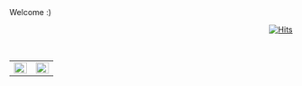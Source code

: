 <div alignt=left>
Welcome :)
</div>

<!--방문자 -->
<div align = right>

[![Hits](https://hits.seeyoufarm.com/api/count/incr/badge.svg?url=https%3A%2F%2Fgithub.com%2Fssj9398&count_bg=%2379C83D&title_bg=%23555555&icon=&icon_color=%23E7E7E7&title=hits&edge_flat=false)](https://hits.seeyoufarm.com)
</div>

<br>
<table>
  <tr>
    <td valign="top" width="50%">
      <a href="https://github.com/anuraghazra/github-readme-stats">
        <img align="left" width="100%" src="https://github-readme-stats.vercel.app/api?username=icehotchoco1&show_icons=true&theme=dark" />
      </a>
    </td>
    <td valign="top" width="50%">
      <a href="https://github.com/anuraghazra/github-readme-stats">
        <img width="100%" src="https://github-readme-stats.vercel.app/api/top-langs/?username=icehotchoco1&layout=compact&theme=dark" />
      </a>
    </td>
    </a>
  </tr>
</table>
